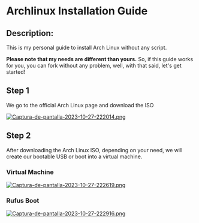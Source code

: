 # Archlinux Installation Guide 

## Description:

This is my personal guide to install Arch Linux without any script.

**Please note that my needs are different than yours.** So, if this guide works for you, you can fork without any problem, well, with that said, let's get started!


## Step 1
<!-- Descargar ISO ArchLinux -->
We go to the official Arch Linux page and download the ISO

[![Captura-de-pantalla-2023-10-27-222014.png](https://i.postimg.cc/K8D1fkmN/Captura-de-pantalla-2023-10-27-222014.png)](https://postimg.cc/68T65Q22)

## Step 2

After downloading the Arch Linux ISO, depending on your need, we will create our bootable USB or boot into a virtual machine. 

### Virtual Machine
[![Captura-de-pantalla-2023-10-27-222619.png](https://i.postimg.cc/TPhWP2XJ/Captura-de-pantalla-2023-10-27-222619.png)](https://postimg.cc/QBGM43CF)

### Rufus Boot 
[![Captura-de-pantalla-2023-10-27-222916.png](https://i.postimg.cc/JzLfmtZS/Captura-de-pantalla-2023-10-27-222916.png)](https://postimg.cc/SJgTfSZG) 
